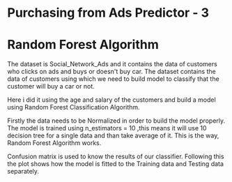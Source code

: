# Purchasing from Ads Predictor - 3
# Random Forest Algorithm
The dataset is Social_Network_Ads and it contains the data of customers who clicks on ads and buys or doesn't buy car. 
The dataset contains the data of customers using which we need to build model to classify that the customer will buy a car or not.

Here i did it using the age and salary of the customers and build a model using Random Forest Classification Algorithm.

Firstly the data needs to be Normalized in order to build the model properly. The model is trained using n_estimators = 10
,this means it will use 10 decision tree for a single data and than take average of it. This is the way, Random Forest Algorithm works.

Confusion matrix is used to know the results of our classifier. Following this the plot shows how the model is fitted to the Training data 
and Testing data separately.
